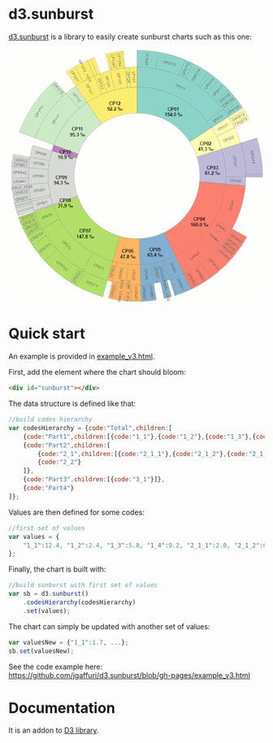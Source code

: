 # d3.sunburst

[d3.sunburst](http://jgaffuri.github.io/d3.sunburst/) is a library to easily create sunburst charts such as this one:

[![COICOP sunburst](img/coicop.png "COICOP sunburst")](http://jgaffuri.github.io/EurostatVisu/coicop_sunburst.html)

# Quick start

An example is provided in [example_v3.html](http://jgaffuri.github.io/d3.sunburst/example_v3.html).

First, add the element where the chart should bloom:

```html
<div id="sunburst"></div>
```

The data structure is defined like that:

```javascript
//build codes hierarchy
var codesHierarchy = {code:"Total",children:[
    {code:"Part1",children:[{code:"1_1"},{code:"1_2"},{code:"1_3"},{code:"1_4"}]},
    {code:"Part2",children:[
        {code:"2_1",children:[{code:"2_1_1"},{code:"2_1_2"},{code:"2_1_3"},]},
        {code:"2_2"}
    ]},
    {code:"Part3",children:[{code:"3_1"}]},
    {code:"Part4"}
]};
```

Values are then defined for some codes:

```javascript
//first set of values
var values = {
    "1_1":12.4, "1_2":2.4, "1_3":5.8, "1_4":9.2, "2_1_1":2.0, "2_1_2":6.0, "2_1_3":10, "2_2":5.4, "3_1":15.8, "Part4":32.3
};
```

Finally, the chart is built with:

```javascript
//build sunburst with first set of values
var sb = d3.sunburst()
    .codesHierarchy(codesHierarchy)
    .set(values);
```

The chart can simply be updated with another set of values:

```javascript
var valuesNew = {"1_1":1.7, ...};
sb.set(valuesNew);
```

See the code example here: https://github.com/jgaffuri/d3.sunburst/blob/gh-pages/example_v3.html

# Documentation

It is an addon to [D3 library](https://d3js.org/).

